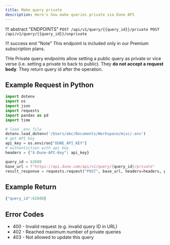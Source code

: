 ```yaml
---
title: Make query private
description: Here's how make queries private via Dune API
---
```


!!! abstract "ENDPOINTS"
    ```
    POST /api/v1/query/{{query_id}}/private
    POST /api/v1/query/{{query_id}}/unprivate
    ```

!!! success end "Note" 
    This endpoint is included only in our Premium subscription plans.

THe Private query endpoints allow setting a public query as private or vice verse (i.e. setting a private to back to public). They **do not accept a request body**. They return query id after the operation.

## Example Request in Python

```python
import dotenv
import os
import json
import requests
import pandas as pd
import time

# load .env file
dotenv.load_dotenv('/Users/abc/Documents/Workspace/misc/.env')
# get API key
api_key = os.environ["DUNE_API_KEY"]
# authentiction with api key
headers = {"X-Dune-API-Key": api_key}

query_id = 62608
base_url = f"https://api.dune.com/api/v1/query/{query_id}/private"
result_response = requests.request("POST", base_url, headers=headers, params=params)
```

## Example Return

```js
{"query_id":62608}
```

## Error Codes
- 400 - Invalid request (e.g. invalid query ID in URL)
- 402 - Reached maximum number of private queries
- 403 - Not allowed to update this query